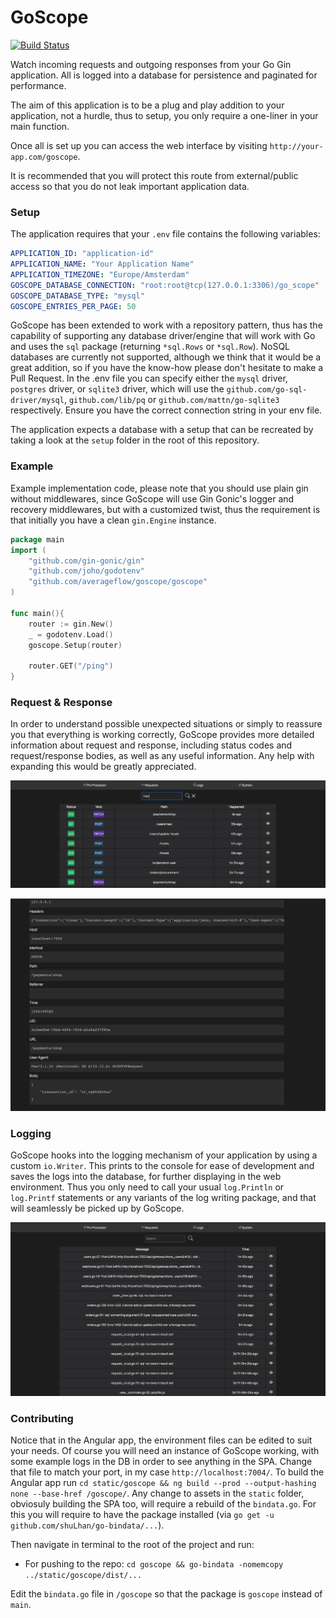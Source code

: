 # GoScope

[![Build Status](https://travis-ci.com/averageflow/goscope.svg?branch=master)](https://travis-ci.com/averageflow/goscope)

Watch incoming requests and outgoing responses from your Go Gin application. All is logged into a database for persistence and paginated for performance.

The aim of this application is to be a plug and play addition to your application, not a hurdle, thus to setup, you only require a one-liner in your main function.

Once all is set up you can access the web interface by visiting `http://your-app.com/goscope`. 

It is recommended that you will protect this route from external/public access so that you do not leak important application data.

### Setup


The application requires that your `.env` file contains the following variables:

```yaml
APPLICATION_ID: "application-id"
APPLICATION_NAME: "Your Application Name"
APPLICATION_TIMEZONE: "Europe/Amsterdam"
GOSCOPE_DATABASE_CONNECTION: "root:root@tcp(127.0.0.1:3306)/go_scope"
GOSCOPE_DATABASE_TYPE: "mysql"
GOSCOPE_ENTRIES_PER_PAGE: 50
```

GoScope has been extended to work with a repository pattern, thus has the capability of supporting any database driver/engine that will work with Go and uses the `sql` package (returning `*sql.Rows` or `*sql.Row`). 
NoSQL databases are currently not supported, although we think that it would be a great addition, so if you have the know-how please don't hesitate to make a Pull Request.
In the .env file you can specify either the `mysql` driver, `postgres` driver, or `sqlite3` driver, which will use the `github.com/go-sql-driver/mysql`, `github.com/lib/pq` or `github.com/mattn/go-sqlite3` respectively. Ensure you have the correct connection string in your env file.

The application expects a database with a setup that can be recreated by taking a look at the `setup` folder in the root of this repository.

### Example
Example implementation code, please note that you should use plain gin without middlewares, since GoScope will use Gin Gonic's logger and recovery middlewares, but with a customized twist, thus the requirement is that initially you have a clean `gin.Engine` instance.

```go
package main
import (
    "github.com/gin-gonic/gin"
    "github.com/joho/godotenv"
    "github.com/averageflow/goscope/goscope"
)

func main(){
    router := gin.New()
    _ = godotenv.Load()
    goscope.Setup(router)
    
    router.GET("/ping")
}
```

### Request & Response

In order to understand possible unexpected situations or simply to reassure you that everything is working correctly, GoScope provides more detailed information about request and response, including status codes and request/response bodies, as well as any useful information. Any help with expanding this would be greatly appreciated.

![GoScope Dashboard](https://raw.githubusercontent.com/averageflow/goscope/master/showcase/0.png)

![GoScope Dashboard](https://raw.githubusercontent.com/averageflow/goscope/master/showcase/1.png)

### Logging

GoScope hooks into the logging mechanism of your application by using a custom `io.Writer`. 
This prints to the console for ease of development and saves the logs into the database, for further displaying in the web environment.
Thus you only need to call your usual `log.Println` or `log.Printf` statements or any variants of the log writing package, and that will seamlessly be picked up by GoScope.

![GoScope Dashboard](https://raw.githubusercontent.com/averageflow/goscope/master/showcase/2.png)

### Contributing

Notice that in the Angular app, the environment files can be edited to suit your needs. Of course you will need an instance of GoScope working, with some example logs in the DB in order to see anything in the SPA.
Change that file to match your port, in my case `http://localhost:7004/`.
To build the Angular app run `cd static/goscope && ng build --prod --output-hashing none --base-href /goscope/`.
Any change to assets in the `static` folder, obviosuly building the SPA too, will require a rebuild of the `bindata.go`. 
For this you will require to have the package installed (via `go get -u github.com/shuLhan/go-bindata/...`).

Then navigate in terminal to the root of the project and run: 
- For pushing to the repo: `cd goscope && go-bindata -nomemcopy  ../static/goscope/dist/...`

Edit the `bindata.go` file in `/goscope` so that the package is `goscope` instead of `main`.

